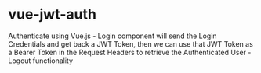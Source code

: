 # vue-jwt-auth
Authenticate using Vue.js - Login component will send the Login Credentials and get back a JWT Token, then we can use that JWT Token as a Bearer Token in the Request Headers to retrieve the Authenticated User - Logout functionality
